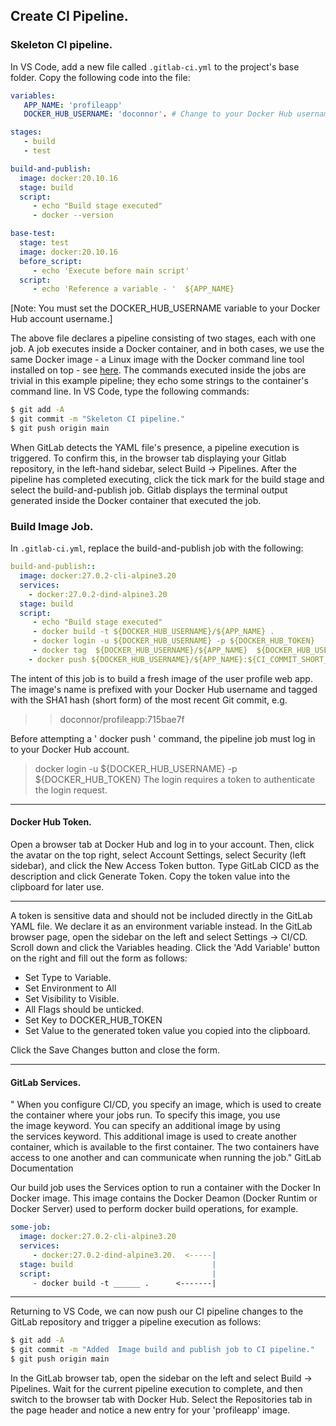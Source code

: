 ## Create CI Pipeline.

### Skeleton CI pipeline.
In VS Code, add a new file called `.gitlab-ci.yml` to the project's base folder. Copy the following code into the file:
~~~yaml
variables:
   APP_NAME: 'profileapp'
   DOCKER_HUB_USERNAME: 'doconnor'. # Change to your Docker Hub username

stages:
   - build
   - test

build-and-publish:
  image: docker:20.10.16
  stage: build
  script:
     - echo "Build stage executed"
     - docker --version

base-test:
  stage: test
  image: docker:20.10.16
  before_script:
     - echo 'Execute before main script'
  script: 
     - echo 'Reference a variable - '  ${APP_NAME}
~~~
[Note: You must set the DOCKER_HUB_USERNAME variable to your Docker Hub account username.]

The above file declares a pipeline consisting of two stages, each with one job. A job executes inside a Docker container, and in both cases, we use the same Docker image - a Linux image with the Docker command line tool installed on top - see [here][dockeri]. The commands executed inside the jobs are trivial in this example pipeline; they echo some strings to the container's command line. In VS Code, type the following commands:
~~~bash
$ git add -A
$ git commit -m "Skeleton CI pipeline."
$ git push origin main
~~~

When GitLab detects the YAML file's presence, a pipeline execution is triggered. To confirm this, in the browser tab displaying your Gitlab repository, in the left-hand sidebar, select Build -> Pipelines. After the pipeline has completed executing, click the tick mark for the build stage and select the build-and-publish job. Gitlab displays the terminal output generated inside the Docker container that executed the job.


### Build Image Job.

In `.gitlab-ci.yml`, replace the build-and-publish job with the following:
~~~yaml
build-and-publish::
  image: docker:27.0.2-cli-alpine3.20
  services:
    - docker:27.0.2-dind-alpine3.20
  stage: build
  script:
     - echo "Build stage executed"
     - docker build -t ${DOCKER_HUB_USERNAME}/${APP_NAME} .
     - docker login -u ${DOCKER_HUB_USERNAME} -p ${DOCKER_HUB_TOKEN}
     - docker tag  ${DOCKER_HUB_USERNAME}/${APP_NAME}  ${DOCKER_HUB_USERNAME}/${APP_NAME}:${CI_COMMIT_SHORT_SHA} 
    - docker push ${DOCKER_HUB_USERNAME}/${APP_NAME}:${CI_COMMIT_SHORT_SHA}
~~~
The intent of this job is to build a fresh image of the user profile web app. The image's name is prefixed with your Docker Hub username and tagged with the SHA1 hash (short form) of the most recent Git commit, e.g.

>> doconnor/profileapp:715bae7f 

Before attempting a ' docker push ' command, the pipeline job must log in to your Docker Hub account. 
> docker login -u ${DOCKER_HUB_USERNAME} -p ${DOCKER_HUB_TOKEN}
The login requires a token to authenticate the login request. 

--------------------------
#### Docker Hub Token.
Open a browser tab at Docker Hub and log in to your account. Then, click the avatar on the top right, select Account Settings, select Security (left sidebar), and click the New Access Token button. Type GitLab CICD as the description and click Generate Token. Copy the token value into the clipboard for later use.

--------------------------
A token is sensitive data and should not be included directly in the GitLab YAML file. We declare it as an environment variable instead. In the GitLab browser page, open the sidebar on the left and select Settings -> CI/CD. Scroll down and click the Variables heading. Click the 'Add Variable' button on the right and fill out the form as follows:

+ Set Type to Variable.
+ Set Environment to All
+ Set Visibility to Visible. 
+ All Flags should be unticked.
+ Set Key to DOCKER_HUB_TOKEN
+ Set Value to the generated token value you copied into the clipboard.

Click the Save Changes button and close the form. 
 
-----------------------------
#### GitLab Services.

" When you configure CI/CD, you specify an image, which is used to create the container where your jobs run. To specify this image, you use the image keyword.
You can specify an additional image by using the services keyword. This additional image is used to create another container, which is available to the first container. The two containers have access to one another and can communicate when running the job." GitLab Documentation

Our build job uses the Services option to run a container with the Docker In Docker image. This image contains the Docker Deamon (Docker Runtim or Docker Server) used to perform docker build operations, for example. 
~~~yaml
some-job:
  image: docker:27.0.2-cli-alpine3.20
  services:
     - docker:27.0.2-dind-alpine3.20.  <-----|
  stage: build                               |
  script:                                    |
     - docker build -t ______ .      <-------|    
~~~

-------------------------------

Returning to VS Code, we can now push our CI pipeline changes to the GitLab repository and trigger a pipeline execution as follows:
~~~bash
$ git add -A
$ git commit -m "Added  Image build and publish job to CI pipeline."
$ git push origin main
~~~
In the GitLab browser tab, open the sidebar on the left and select Build -> Pipelines. Wait for the current pipeline execution to complete, and then switch to the browser tab with Docker Hub. Select the Repositories tab in the page header and notice a new entry for your 'profileapp' image. 

[dockeri]: https://hub.docker.com/_/docker